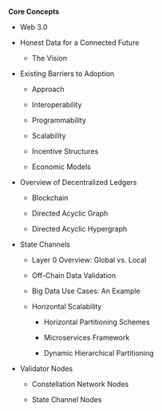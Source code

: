 **Core Concepts**

- Web 3.0

- Honest Data for a Connected Future

    - The Vision

- Existing Barriers to Adoption

    -   Approach

    -   Interoperability

    -   Programmability

    -   Scalability

    -   Incentive Structures

    -   Economic Models

-   Overview of Decentralized Ledgers

    -   Blockchain

    -   Directed Acyclic Graph

    -   Directed Acyclic Hypergraph

-   State Channels

    -   Layer 0 Overview: Global vs. Local

    -   Off-Chain Data Validation

    -   Big Data Use Cases: An Example

    -   Horizontal Scalability

        -   Horizontal Partitioning Schemes

        -   Microservices Framework

        -   Dynamic Hierarchical Partitioning

-   Validator Nodes

    -   Constellation Network Nodes

    -   State Channel Nodes
